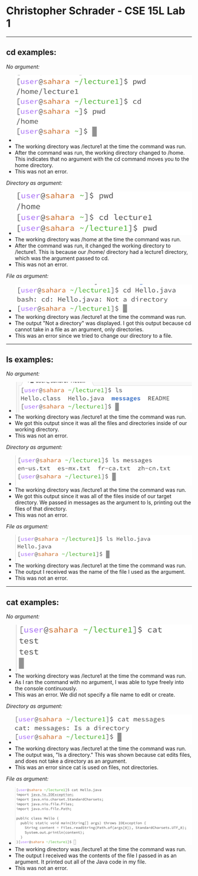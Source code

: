 # **Christopher Schrader - CSE 15L Lab 1**

---

## cd examples:

*No argument:*

* ![Image](image1.png)
* The working directory was /lecture1 at the time the command was run.
* After the command was run, the working directory changed to /home. This indicates that no argument with the cd command moves you to the home directory.
* This was not an error.

*Directory as argument:*

* ![Image](image2.png)
* The working directory was /home at the time the command was run.
* After the command was run, it changed the working directory to /lecture1. This is because our /home/ directory had a lecture1 directory, which was the argument passed to cd.
* This was not an error.

*File as argument:*

* ![Image](image3.png)
* The working directory was /lecture1 at the time the command was run.
* The output "Not a directory" was displayed. I got this output because cd cannot take in a file as an argument, only directories.
* This was an error since we tried to change our directory to a file.

---

## ls examples:

*No argument:*

* ![Image](image4.png)
* The working directory was /lecture1 at the time the command was run.
* We got this output since it was all the files and directories inside of our working directory.
* This was not an error.

*Directory as argument:*

* ![Image](image5.png)
* The working directory was /lecture1 at the time the command was run.
* We got this output since it was all of the files inside of our target directory. We passed in messages as the argument to ls, printing out the files of that directory.
* This was not an error.

*File as argument:*

* ![Image](image6.png)
* The working directory was /lecture1 at the time the command was run.
* The output I received was the name of the file I used as the argument.
* This was not an error.

---

## cat examples:

*No argument:*

* ![Image](image7.png)
* The working directory was /lecture1 at the time the command was run.
* As I ran the command with no argument, I was able to type freely into the console continuously.
* This was an error. We did not specify a file name to edit or create.

*Directory as argument:*

* ![Image](image8.png)
* The working directory was /lecture1 at the time the command was run.
* The output was, "Is a directory." This was shown because cat edits files, and does not take a directory as an argument.
* This was an error since cat is used on files, not directories.

*File as argument:*

* ![Image](image9.png)
* The working directory was /lecture1 at the time the command was run.
* The output I received was the contents of the file I passed in as an argument. It printed out all of the Java code in my file.
* This was not an error.


